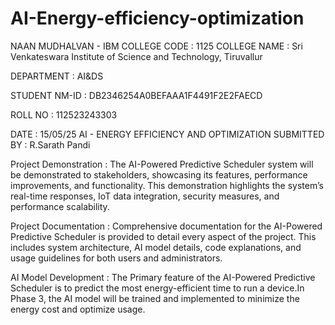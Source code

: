 # AI-Energy-efficiency-optimization
NAAN MUDHALVAN - IBM
COLLEGE CODE : 1125
COLLEGE NAME : Sri Venkateswara Institute of Science and Technology, Tiruvallur

DEPARTMENT : AI&DS

STUDENT NM-ID : DB2346254A0BEFAAA1F4491F2E2FAECD

ROLL NO : 112523243303


DATE : 15/05/25
AI - ENERGY EFFICIENCY AND OPTIMIZATION
SUBMITTED BY : R.Sarath Pandi

Project Demonstration :
	The AI-Powered Predictive Scheduler system will be demonstrated to stakeholders, showcasing its features, performance improvements, and functionality. This demonstration highlights the system’s real-time responses, IoT data integration, security measures, and performance scalability.

Project Documentation :
Comprehensive documentation for the AI-Powered Predictive Scheduler is provided to detail every aspect of the project. This includes system architecture, AI model details, code explanations, and usage guidelines for both users and administrators.

AI Model Development :
 	The Primary feature of the AI-Powered Predictive Scheduler is to predict the most energy-efficient time to run a device.In Phase 3, the AI model will be trained and implemented to minimize the energy cost and optimize usage.
